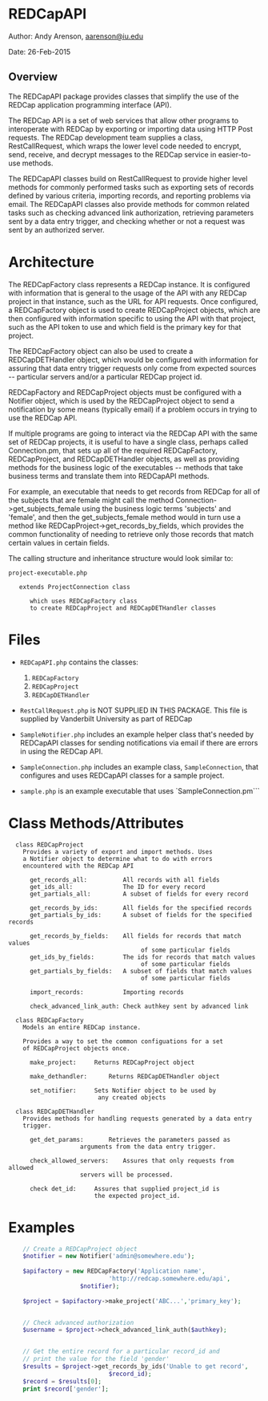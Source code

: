 REDCapAPI
==========================================================================

Author: Andy Arenson, aarenson@iu.edu

Date: 26-Feb-2015

Overview
--------

The REDCapAPI package provides classes that simplify the use
of the REDCap application programming interface (API).

The REDCap API is a set of web services that allow other
programs to interoperate with REDCap by exporting or importing data
using HTTP Post requests. The REDCap development team supplies a
class, RestCallRequest, which wraps the lower level code needed to
encrypt, send, receive, and decrypt messages to the REDCap service in
easier-to-use methods.

The REDCapAPI classes build on RestCallRequest to provide
higher level methods for commonly performed tasks such as exporting
sets of records defined by various criteria, importing records, and
reporting problems via email. The REDCapAPI classes also provide methods
for common related tasks such as checking advanced link authorization,
retrieving parameters sent by a data entry trigger, and checking
whether or not a request was sent by an authorized server.

Architecture
===========================================================================

The REDCapFactory class represents a REDCap instance. It is
configured with information that is general to the usage of the API
with any REDCap project in that instance, such as the URL for API
requests. Once configured, a REDCapFactory object is used to create
REDCapProject objects, which are then configured with information
specific to using the API with that project, such as the API token to
use and which field is the primary key for that project.

The REDCapFactory object can also be used to create a
REDCapDETHandler object, which would be configured with information
for assuring that data entry trigger requests only come from expected
sources -- particular servers and/or a particular REDCap project id.

REDCapFactory and REDCapProject objects must be configured with
a Notifier object, which is used by the REDCapProject object to send a
notification by some means (typically email) if a problem occurs in
trying to use the REDCap API.

If multiple programs are going to interact via the REDCap API
with the same set of REDCap projects, it is useful to have a single
class, perhaps called Connection.pm, that sets up all of the required
REDCapFactory, REDCapProject, and REDCapDETHandler objects, as well as
providing methods for the business logic of the executables -- methods
that take business terms and translate them into REDCapAPI
methods. 

For example, an executable that needs to get records from
REDCap for all of the subjects that are female might call the method
Connection->get_subjects_female using the business logic terms
'subjects' and 'female', and then the get_subjects_female method would
in turn use a method like REDCapProject->get_records_by_fields, which
provides the common functionality of needing to retrieve only those
records that match certain values in certain fields.

The calling structure and inheritance structure would look
similar to:

```
project-executable.php

   extends ProjectConnection class

      which uses REDCapFactory class
      to create REDCapProject and REDCapDETHandler classes
```

Files
===========================================================================

* `REDCapAPI.php` contains the classes:
    1. `REDCapFactory`
    1. `REDCapProject`
    1. `REDCapDETHandler`

* `RestCallRequest.php` is NOT SUPPLIED IN THIS PACKAGE. This file is supplied by Vanderbilt University as part of REDCap

* `SampleNotifier.php` includes an example helper class that's
needed by REDCapAPI classes for sending notifications via email if
there are errors in using the REDCap API.

* `SampleConnection.php` includes an example class, `SampleConnection`, 
that configures and uses REDCapAPI classes for a sample project.

* `sample.php` is an example executable that uses `SampleConnection.pm```


Class Methods/Attributes
===========================================================================

```
  class REDCapProject
  	Provides a variety of export and import methods. Uses
	a Notifier object to determine what to do with errors
	encountered with the REDCap API
	      
      get_records_all:          All records with all fields
      get_ids_all:              The ID for every record
      get_partials_all:         A subset of fields for every record

      get_records_by_ids:       All fields for the specified records
      get_partials_by_ids:      A subset of fields for the specified records

      get_records_by_fields:    All fields for records that match values
                                     of some particular fields
      get_ids_by_fields:        The ids for records that match values
                                     of some particular fields
      get_partials_by_fields:   A subset of fields that match values
                                     of some particular fields

      import_records:	        Importing records

      check_advanced_link_auth: Check authkey sent by advanced link
```
  
```  
  class REDCapFactory
  	Models an entire REDCap instance.

  	Provides a way to set the common configuations for a set
	of REDCapProject objects once.

      make_project:	 	Returns REDCapProject object

      make_dethandler:		Returns REDCapDETHandler object

      set_notifier:		Sets Notifier object to be used by
      				     any created objects
```      
  
```  
  class REDCapDETHandler
  	Provides methods for handling requests generated by a data entry
	trigger.

      get_det_params:		Retrieves the parameters passed as
      				arguments from the data entry trigger.

      check_allowed_servers:	Assures that only requests from allowed
      				servers will be processed.

      check det_id:		Assures that supplied project_id is
      	    			the expected project_id.
```

Examples
===========================================================================

```php
	// Create a REDCapProject object
	$notifier = new Notifier('admin@somewhere.edu');
		    	         
	$apifactory = new REDCapFactory('Application name',
		      	  	        'http://redcap.somewhere.edu/api',
					$notifier);
					
	$project = $apifactory->make_project('ABC...','primary_key');


	// Check advanced authorization
	$username = $project->check_advanced_link_auth($authkey);


	// Get the entire record for a particular record_id and
	// print the value for the field 'gender'
	$results = $project->get_records_by_ids('Unable to get record',
		   			        $record_id);
	$record = $results[0];
	print $record['gender'];
```	

